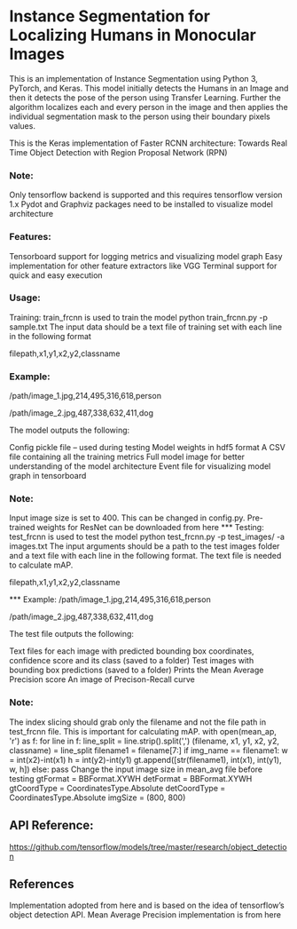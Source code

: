 # Instance Segmentation for Localizing Humans in Monocular Images

This is an implementation of Instance Segmentation using Python 3, PyTorch, and Keras. This model initially detects the Humans in an Image and then it detects the pose of the person using Transfer Learning. Further the algorithm localizes each and every person in the image and then applies the individual segmentation mask to the person using their boundary pixels values.

This is the Keras implementation of Faster RCNN architecture: Towards Real Time Object Detection with Region Proposal Network (RPN)

### Note:
Only tensorflow backend is supported and this requires tensorflow version 1.x
Pydot and Graphviz packages need to be installed to visualize model architecture
### Features:
Tensorboard support for logging metrics and visualizing model graph
Easy implementation for other feature extractors like VGG
Terminal support for quick and easy execution
### Usage:
Training:
train_frcnn is used to train the model
        python train_frcnn.py -p sample.txt
The input data should be a text file of training set with each line in the following format

filepath,x1,y1,x2,y2,classname

### Example:
/path/image_1.jpg,214,495,316,618,person

/path/image_2.jpg,487,338,632,411,dog

The model outputs the following:

Config pickle file – used during testing
Model weights in hdf5 format
A CSV file containing all the training metrics
Full model image for better understanding of the model architecture
Event file for visualizing model graph in tensorboard
### Note:

Input image size is set to 400. This can be changed in config.py.
Pre-trained weights for ResNet can be downloaded from here
*** Testing:
test_frcnn is used to test the model
        python test_frcnn.py -p test_images/ -a images.txt
The input arguments should be a path to the test images folder and a text file with each line in the following format. The text file is needed to calculate mAP.

filepath,x1,y1,x2,y2,classname

*** Example:
/path/image_1.jpg,214,495,316,618,person

/path/image_2.jpg,487,338,632,411,dog

The test file outputs the following:

Text files for each image with predicted bounding box coordinates, confidence score and its class (saved to a folder)
Test images with bounding box predictions (saved to a folder)
Prints the Mean Average Precision score
An image of Precison-Recall curve
### Note:

The index slicing should grab only the filename and not the file path in test_frcnn file. This is important for calculating mAP.
        with open(mean_ap, 'r') as f:
		for line in f:
			line_split = line.strip().split(',')
			(filename, x1, y1, x2, y2, classname) = line_split
			filename1 = filename[7:]
			if img_name == filename1:
				w = int(x2)-int(x1)
				h = int(y2)-int(y1)
				gt.append([str(filename1), int(x1), int(y1), w, h])
			else:
				pass
Change the input image size in mean_avg file before testing
        gtFormat = BBFormat.XYWH
        detFormat = BBFormat.XYWH
        gtCoordType = CoordinatesType.Absolute
        detCoordType = CoordinatesType.Absolute
        imgSize = (800, 800)
## API Reference:
https://github.com/tensorflow/models/tree/master/research/object_detection

## References
Implementation adopted from here and is based on the idea of tensorflow’s object detection API.
Mean Average Precision implementation is from here